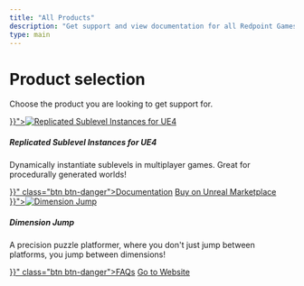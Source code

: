 ```yaml
---
title: "All Products"
description: "Get support and view documentation for all Redpoint Games products."
type: main
---
```

<div class="row body-line">
  <div class="container-fluid container-hive">
    <div class="row">
      <div class="jumbotron mb-0">
        <h1>
          Product selection
        </h1>
        <p class="lead">
          Choose the product you are looking to get support for.
        </p>
      </div>
    </div>
    <div class="row">
      <div class="col-12 col-md-6 mb-4">
        <div class="card">
          <a href="{{< ref "./rsi/_index.md" >}}"><img class="card-img-top" src="/products/rsi_thumbnail.png" alt="Replicated Sublevel Instances for UE4"></a>
          <div class="card-body">
            <h5 class="card-title">Replicated Sublevel Instances for UE4</h5>
            <p class="card-text">Dynamically instantiate sublevels in multiplayer games. Great for procedurally generated worlds!</p>
            <a href="{{< ref "./rsi/_index.md" >}}" class="btn btn-danger">Documentation</a>
            <a href="https://www.unrealengine.com/marketplace/replicated-sublevel-instances" class="btn btn-outline-danger">Buy on Unreal Marketplace</a>
          </div>
        </div>
      </div>
      <div class="col-12 col-md-6 mb-4">
        <div class="card">
          <a href="{{< ref "./dimension-jump/_index.md" >}}"><img class="card-img-top" src="/products/dimension_jump_thumbnail.png" alt="Dimension Jump"></a>
          <div class="card-body">
            <h5 class="card-title">Dimension Jump</h5>
            <p class="card-text">A precision puzzle platformer, where you don't just jump between platforms, you jump between dimensions!</p>
            <a href="{{< ref "./dimension-jump/_index.md" >}}" class="btn btn-danger">FAQs</a>
            <a href="https://redpoint.games/dimensionjump/" class="btn btn-outline-danger">Go to Website</a>
          </div>
        </div>
      </div>
    </div>
  </div>
</div>